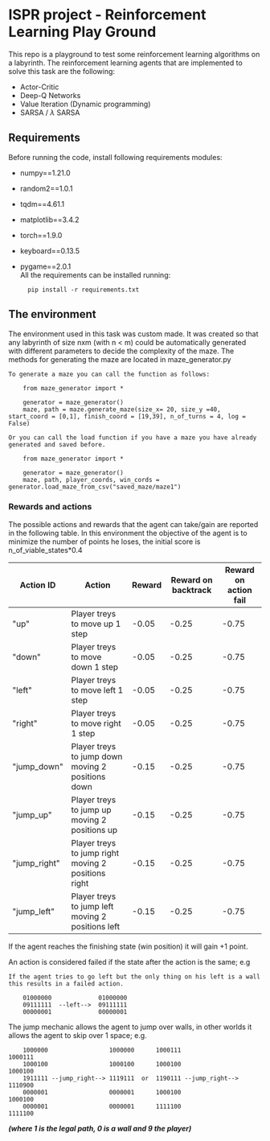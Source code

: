 # ISPR project - Reinforcement Learning Play Ground

This repo is a playground to test some reinforcement learning algorithms on a labyrinth.
The reinforcement learning agents that are implemented to solve this task are the following:

- Actor-Critic
- Deep-Q Networks
- Value Iteration (Dynamic programming)
- SARSA / $\lambda$ SARSA

## Requirements
Before running the code, install following requirements modules:

- numpy==1.21.0
- random2==1.0.1
- tqdm==4.61.1
- matplotlib==3.4.2
- torch==1.9.0
- keyboard==0.13.5
- pygame==2.0.1
    <br>
    All the requirements can be installed running:

        pip install -r requirements.txt

## The environment
The environment used in this task was custom made. It was created so that any labyrinth of size nxm (with n < m) could be automatically generated with different parameters to decide the complexity of the maze. The methods for generating the maze are located in maze_generator.py

    To generate a maze you can call the function as follows:
        
        from maze_generator import *

        generator = maze_generator()
        maze, path = maze.generate_maze(size_x= 20, size_y =40, start_coord = [0,1], finish_coord = [19,39], n_of_turns = 4, log = False)

    Or you can call the load function if you have a maze you have already generated and saved before.

        from maze_generator import *

        generator = maze_generator()
        maze, path, player_coords, win_cords = generator.load_maze_from_csv("saved_maze/maze1")

### Rewards and actions
The possible actions and rewards that the agent can take/gain are reported in the following table. In this environment the objective of the agent is to minimize the number of points he loses, the initial score is n_of_viable_states*0.4

<table>
        <thead>
            <tr>
                <th>Action ID</th>
                <th>Action</th>
                <th>Reward</th>
                <th>Reward on backtrack</th>
                <th>Reward on action fail</th>
            </tr>
        </thead>
        <tbody>
            <tr>
                <td>"up"</td>
                <td>Player treys to move up 1 step</td>
                <td>-0.05</td>
                <td>-0.25</td>
                <td>-0.75</td>
            </tr>
            <tr>
                <td>"down"</td>
                <td>Player treys to move down 1 step</td>
                <td>-0.05</td>
                <td>-0.25</td>
                <td>-0.75</td>
            </tr>
            <tr>
                <td>"left"</td>
                <td>Player treys to move left 1 step</td>
                <td>-0.05</td>
                <td>-0.25</td>
                <td>-0.75</td>
            </tr>
            <tr>
                <td>"right"</td>
                <td>Player treys to move right 1 step</td>
                <td>-0.05</td>
                <td>-0.25</td>
                <td>-0.75</td>
            </tr>
            <tr>
                <td>"jump_down"</td>
                <td>Player treys to jump down moving 2 positions down</td>
                <td>-0.15</td>
                <td>-0.25</td>
                <td>-0.75</td>
            </tr>
            <tr>
                <td>"jump_up"</td>
                <td>Player treys to jump up moving 2 positions up</td>
                <td>-0.15</td>
                <td>-0.25</td>
                <td>-0.75</td>
            </tr>
            <tr>
                <td>"jump_right"</td>
                <td>Player treys to jump right moving 2 positions right</td>
                <td>-0.15</td>
                <td>-0.25</td>
                <td>-0.75</td>
            </tr>
            <tr>
                <td>"jump_left"</td>
                <td>Player treys to jump left moving 2 positions left</td>
                <td>-0.15</td>
                <td>-0.25</td>
                <td>-0.75</td>
            </tr>
        </tbody>
    </table>

If the agent reaches the finishing state (win position) it will gain +1 point. 

An action is considered failed if the state after the action is the same; e.g 

    If the agent tries to go left but the only thing on his left is a wall this results in a failed action. 

        01000000             01000000
        09111111  --left-->  09111111
        00000001             00000001


The jump mechanic allows the agent to jump over walls, in other worlds it allows the agent to skip over 1 space; e.g.
        
        1000000                 1000000      1000111                 1000111
        1000100                 1000100      1000100                 1000100
        1911111 --jump_right--> 1119111  or  1190111 --jump_right--> 1110900 
        0000001                 0000001      1000100                 1000100
        0000001                 0000001      1111100                 1111100

***(where 1 is the legal path, 0  is a wall and 9 the player)***

